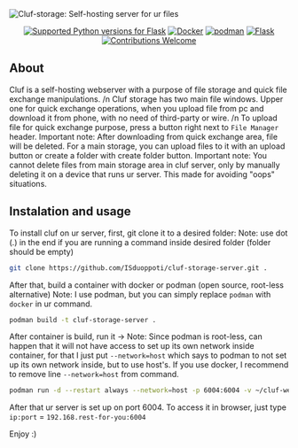 <img src="https://github.com/user-attachments/assets/3abd1d37-1535-4417-9988-fbe971b96d1a" alt="Cluf-storage: Self-hosting server for ur files">

<p align="center">
  <a href="https://pypi.org/project/Flask/"><img src="https://img.shields.io/badge/Python-3.9%2B-blue?style=flat-square&logo=python" alt="Supported Python versions for Flask"></a>
  <a href="https://www.docker.com/"><img src="https://img.shields.io/badge/Docker-Container-blue?style=flat-square&logo=docker" alt="Docker"></a>
  <a href="https://podman.io/"><img src="https://img.shields.io/badge/Podman-Container-blueviolet?style=flat-square&logo=podman" alt="podman"></a>
  <a href="https://flask.palletsprojects.com/en/stable/"><img src="https://img.shields.io/badge/Flask-3.1.0-blue?style=flat-square&logo=flask" alt="Flask"></a>
  <a href="https://github.com/ISduoppoti/cluf-storage-server"><img src="https://img.shields.io/badge/Contributions-Welcome-brightgreen?style=flat-square" alt="Contributions Welcome"></a>
</p>

## About

Cluf is a self-hosting webserver with a purpose of file storage and quick file exchange manipulations. /n
Cluf storage has two main file windows. Upper one for quick exchange operations, when you upload file from pc and download it from phone, with no need of third-party or wire. /n
To upload file for quick exchange purpose, press a button right next to `File Manager` header. Important note: After downloading from quick exchange area, file will be deleted.
For a main storage, you can upload files to it with an upload button or create a folder with create folder button. Important note: You cannot delete files from main storage area in cluf server, only by manually deleting it on a device that runs ur server. This made for avoiding "oops" situations.

## Instalation and usage

To install cluf on ur server, first, git clone it to a desired folder:
Note: use dot (.) in the end if you are running a command inside desired folder (folder should be empty)
```bash
git clone https://github.com/ISduoppoti/cluf-storage-server.git .
```

After that, build a container with docker or podman (open source, root-less alternative)
Note: I use podman, but you can simply replace `podman` with `docker` in ur command.
```bash
podman build -t cluf-storage-server .
```

After container is build, run it ->
Note: Since podman is root-less, can happen that it will not have access to set up its own network inside container, for that I just put `--network=host` which says to podman to not set up its own network inside, but to use host's. If you use docker, I recommend to remove line `--network=host` from command.
```bash
podman run -d --restart always --network=host -p 6004:6004 -v ~/cluf-webserver/storage:/storage -v ~/cluf-webserver/exchange:/exchange cluf-storage-server
```

After that ur server is set up on port 6004. To access it in browser, just type `ip:port` = `192.168.rest-for-you:6004`

Enjoy :)
